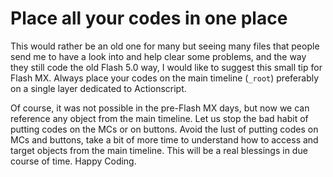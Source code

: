 # Place all your codes in one place

This would rather be an old one for many but seeing many files that people send me to have a look into and help clear some problems, and the way they still code the old Flash 5.0 way, I would like to suggest this small tip for Flash MX. Always place your codes on the main timeline (`_root`) preferably on a single layer dedicated to Actionscript.

Of course, it was not possible in the pre-Flash MX days, but now we can reference any object from the main timeline. Let us stop the bad habit of putting codes on the MCs or on buttons. Avoid the lust of putting codes on MCs and buttons, take a bit of more time to understand how to access and target objects from the main timeline. This will be a real blessings in due course of time. Happy Coding.